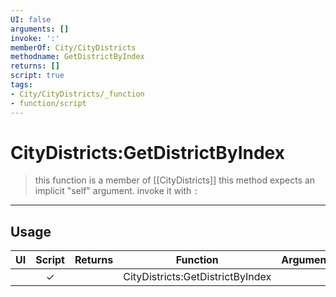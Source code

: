 ```yaml
---
UI: false
arguments: []
invoke: ':'
memberOf: City/CityDistricts
methodname: GetDistrictByIndex
returns: []
script: true
tags:
- City/CityDistricts/_function
- function/script
---
```

# CityDistricts:GetDistrictByIndex
> this function is a member of [[CityDistricts]]
> this method expects an implicit "self" argument. invoke it with `:`
-----
## Usage
|  UI | Script | Returns | Function | Arguments |
|:---:|:------:|-------:|:--------:|:---------|
| |✓||CityDistricts:GetDistrictByIndex||
